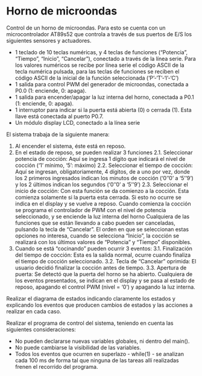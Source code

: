 
# Horno de microondas

Control de un horno de microondas. Para esto se cuenta con un microcontrolador AT89s52 que controla a través de sus puertos de E/S los siguientes sensores y actuadores.

+	1 teclado de 10 teclas numéricas, y 4 teclas de funciones (“Potencia”, “Tiempo”, “Inicio”, “Cancelar”), conectado a través de la línea      serie. Para los valores numéricos se recibe por línea serie el código ASCII de la tecla numérica pulsada, para las teclas de funciones se reciben el código ASCII de la inicial de la función seleccionada (‘P’-‘T’-‘I’-‘C’)
+	1 salida para control PWM del generador de microondas, conectada a P0.0 (1: enciende, 0: apaga).
+	1 salida para encender/apagar la luz interna del horno, conectada a P0.1 (1: enciende, 0: apaga).
+	1 interruptor para indicar si la puerta está abierta (0) o cerrada (1). Esta llave está conectada al puerto P0.7.
+	Un módulo display LCD, conectado a la línea serie

El sistema trabaja de la siguiente manera:
1.	Al encender el sistema, éste está en reposo.
2.	En el estado de reposo, se pueden realizar 3 funciones
2.1.	Seleccionar potencia de cocción: Aquí se ingresa 1 dígito que indicará el nivel de cocción (‘1’ mínimo, ‘5’: máximo)
2.2.	Seleccionar el tiempo de cocción: Aquí se ingresan, obligatoriamente, 4 dígitos, de a uno por vez, donde los 2 primeros ingresados indican los minutos de cocción (‘0’’0’ a ‘5’’9’) y los 2 últimos indican los segundos (‘0’’0’ a ‘5’’9’)
2.3.	Seleccionar el inicio de cocción: Con esta función se da comienzo a la cocción. Esta comienza solamente si la puerta esta cerrada. Si esto no ocurre se indica en el display y se vuelve a reposo. Cuando comienza la cocción se programa el controlador de PWM con el nivel de potencia seleccionado, y se enciende la luz interna del horno
Cualquiera de las funciones que se están llevando a cabo pueden ser canceladas, pulsando la tecla de “Cancelar”.
El orden en que se seleccionan estas opciones no interesa, cuando se selecciona “Inicio”, la cocción se realizará con los últimos valores de “Potencia” y “Tiempo” disponibles.
3.	Cuando se está “cocinando” pueden ocurrir 3 eventos:
3.1.	Finalización del tiempo de cocción: Esta es la salida normal, ocurre cuando finaliza el tiempo de cocción seleccionado.
3.2.	Tecla de “Cancelar” oprimida: El usuario decidió finalizar la cocción antes de tiempo.
3.3.	Apertura de puerta: Se detectó que la puerta del horno se ha abierto.
Cualquiera de los eventos presentados, se indican en el display y se pasa al estado de reposo, apagando el control PWM (nivel = ‘0’) y apagando la luz interna.

Realizar el diagrama de estados indicando claramente los estados y explicando los eventos que producen cambios de estados y las acciones a realizar en cada caso.

Realizar el programa de control del sistema, teniendo en cuenta las siguientes consideraciones:
+	No pueden declararse nuevas variables globales, ni dentro del main().
+	No puede cambiarse la visibilidad de las variables.
+	Todos los eventos que ocurren en superlazo - while(1) - se analizan cada 100 ms de forma tal que ninguna de las tareas allí realizadas frenen el recorrido del programa. 
